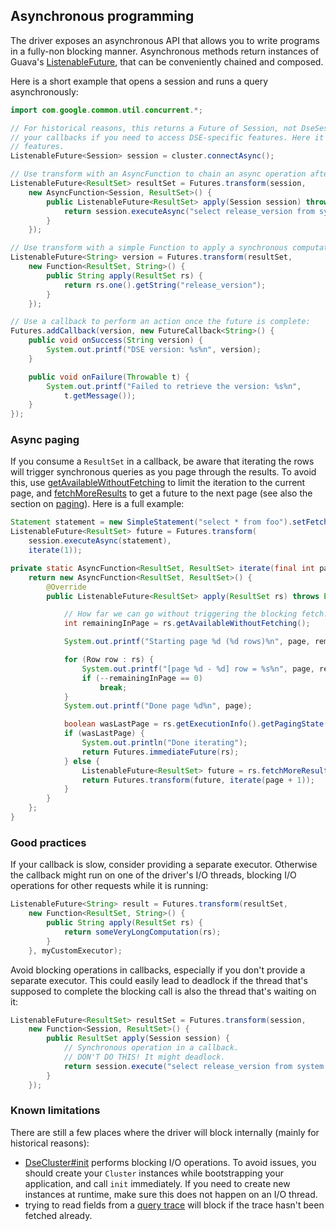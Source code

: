 ## Asynchronous programming

The driver exposes an asynchronous API that allows you to write programs
in a fully-non blocking manner. Asynchronous methods return instances of
Guava's [ListenableFuture], that can be conveniently chained and
composed.

Here is a short example that opens a session and runs a query
asynchronously:

```java
import com.google.common.util.concurrent.*;

// For historical reasons, this returns a Future of Session, not DseSession. But you can safely cast to DseSession in
// your callbacks if you need to access DSE-specific features. Here it doesn't really matter because we only use CQL
// features.
ListenableFuture<Session> session = cluster.connectAsync();

// Use transform with an AsyncFunction to chain an async operation after another:
ListenableFuture<ResultSet> resultSet = Futures.transform(session,
    new AsyncFunction<Session, ResultSet>() {
        public ListenableFuture<ResultSet> apply(Session session) throws Exception {
            return session.executeAsync("select release_version from system.local");
        }
    });

// Use transform with a simple Function to apply a synchronous computation on the result:
ListenableFuture<String> version = Futures.transform(resultSet,
    new Function<ResultSet, String>() {
        public String apply(ResultSet rs) {
            return rs.one().getString("release_version");
        }
    });

// Use a callback to perform an action once the future is complete:
Futures.addCallback(version, new FutureCallback<String>() {
    public void onSuccess(String version) {
        System.out.printf("DSE version: %s%n", version);
    }

    public void onFailure(Throwable t) {
        System.out.printf("Failed to retrieve the version: %s%n",
            t.getMessage());
    }
});
```

### Async paging

If you consume a `ResultSet` in a callback, be aware that iterating the
rows will trigger synchronous queries as you page through the results.
To avoid this, use [getAvailableWithoutFetching] to limit the iteration
to the current page, and [fetchMoreResults] to get a future to the next
page (see also the section on [paging](../paging/)).
Here is a full example:

[getAvailableWithoutFetching]: http://docs.datastax.com/en/drivers/java-dse/1.2/com/datastax/driver/core/ResultSet.html#getAvailableWithoutFetching--
[fetchMoreResults]: http://docs.datastax.com/en/drivers/java-dse/1.2/com/datastax/driver/core/ResultSet.html#fetchMoreResults--

```java
Statement statement = new SimpleStatement("select * from foo").setFetchSize(20);
ListenableFuture<ResultSet> future = Futures.transform(
    session.executeAsync(statement),
    iterate(1));

private static AsyncFunction<ResultSet, ResultSet> iterate(final int page) {
    return new AsyncFunction<ResultSet, ResultSet>() {
        @Override
        public ListenableFuture<ResultSet> apply(ResultSet rs) throws Exception {

            // How far we can go without triggering the blocking fetch:
            int remainingInPage = rs.getAvailableWithoutFetching();

            System.out.printf("Starting page %d (%d rows)%n", page, remainingInPage);

            for (Row row : rs) {
                System.out.printf("[page %d - %d] row = %s%n", page, remainingInPage, row);
                if (--remainingInPage == 0)
                    break;
            }
            System.out.printf("Done page %d%n", page);

            boolean wasLastPage = rs.getExecutionInfo().getPagingState() == null;
            if (wasLastPage) {
                System.out.println("Done iterating");
                return Futures.immediateFuture(rs);
            } else {
                ListenableFuture<ResultSet> future = rs.fetchMoreResults();
                return Futures.transform(future, iterate(page + 1));
            }
        }
    };
}
```

### Good practices

If your callback is slow, consider providing a separate executor.
Otherwise the callback might run on one of the driver's I/O threads,
blocking I/O operations for other requests while it is running:

```java
ListenableFuture<String> result = Futures.transform(resultSet,
    new Function<ResultSet, String>() {
        public String apply(ResultSet rs) {
            return someVeryLongComputation(rs);
        }
    }, myCustomExecutor);
```

Avoid blocking operations in callbacks, especially if you don't provide
a separate executor. This could easily lead to deadlock if the thread
that's supposed to complete the blocking call is also the thread that's
waiting on it:

```java
ListenableFuture<ResultSet> resultSet = Futures.transform(session,
    new Function<Session, ResultSet>() {
        public ResultSet apply(Session session) {
            // Synchronous operation in a callback.
            // DON'T DO THIS! It might deadlock.
            return session.execute("select release_version from system.local");
        }
    });
```

### Known limitations

There are still a few places where the driver will block internally
(mainly for historical reasons):

* [DseCluster#init][init] performs blocking I/O operations. To avoid
  issues, you should create your `Cluster` instances while bootstrapping
  your application, and call `init` immediately. If you need to create new
  instances at runtime, make sure this does not happen on an I/O thread.
* trying to read fields from a [query trace] will block if the trace
  hasn't been fetched already.

[ListenableFuture]: https://code.google.com/p/guava-libraries/wiki/ListenableFutureExplained
[init]: http://docs.datastax.com/en/drivers/java-dse/1.2/com/datastax/driver/dse/DseCluster.html#init--
[query trace]: http://docs.datastax.com/en/drivers/java-dse/1.2/com/datastax/driver/core/QueryTrace.html
